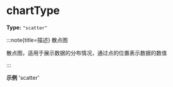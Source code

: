 # chartType

**Type:** `"scatter"`

:::note{title=描述}
散点图



散点图，适用于展示数据的分布情况，通过点的位置表示数据的数值

:::

**示例**
'scatter'



